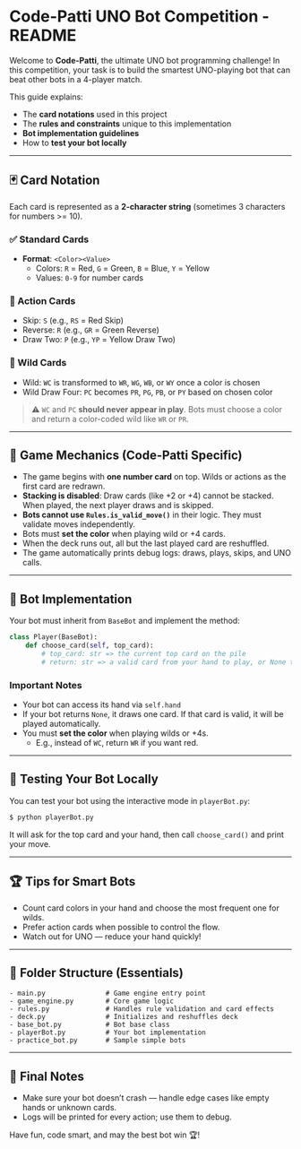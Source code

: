 # Code-Patti UNO Bot Competition - README

Welcome to **Code-Patti**, the ultimate UNO bot programming challenge! In this competition, your task is to build the smartest UNO-playing bot that can beat other bots in a 4-player match.

This guide explains:
- The **card notations** used in this project
- The **rules and constraints** unique to this implementation
- **Bot implementation guidelines**
- How to **test your bot locally**

---

## 🃏 Card Notation
Each card is represented as a **2-character string** (sometimes 3 characters for numbers >= 10).

### ✅ Standard Cards
- **Format**: `<Color><Value>`
  - Colors: `R` = Red, `G` = Green, `B` = Blue, `Y` = Yellow
  - Values: `0-9` for number cards

### 🚨 Action Cards
- Skip: `S` (e.g., `RS` = Red Skip)
- Reverse: `R` (e.g., `GR` = Green Reverse)
- Draw Two: `P` (e.g., `YP` = Yellow Draw Two)

### 🎨 Wild Cards
- Wild: `WC` is transformed to `WR`, `WG`, `WB`, or `WY` once a color is chosen
- Wild Draw Four: `PC` becomes `PR`, `PG`, `PB`, or `PY` based on chosen color

> ⚠️ `WC` and `PC` **should never appear in play**. Bots must choose a color and return a color-coded wild like `WR` or `PR`.

---

## 🧠 Game Mechanics (Code-Patti Specific)

- The game begins with **one number card** on top. Wilds or actions as the first card are redrawn.
- **Stacking is disabled**: Draw cards (like +2 or +4) cannot be stacked. When played, the next player draws and is skipped.
- **Bots cannot use `Rules.is_valid_move()`** in their logic. They must validate moves independently.
- Bots must **set the color** when playing wild or +4 cards.
- When the deck runs out, all but the last played card are reshuffled.
- The game automatically prints debug logs: draws, plays, skips, and UNO calls.

---

## 🤖 Bot Implementation
Your bot must inherit from `BaseBot` and implement the method:

```python
class Player(BaseBot):
    def choose_card(self, top_card):
        # top_card: str => the current top card on the pile
        # return: str => a valid card from your hand to play, or None to draw
```

### Important Notes
- Your bot can access its hand via `self.hand`
- If your bot returns `None`, it draws one card. If that card is valid, it will be played automatically.
- You must **set the color** when playing wilds or +4s.
  - E.g., instead of `WC`, return `WR` if you want red.

---

## 🧪 Testing Your Bot Locally
You can test your bot using the interactive mode in `playerBot.py`:

```bash
$ python playerBot.py
```

It will ask for the top card and your hand, then call `choose_card()` and print your move.

---

## 🏆 Tips for Smart Bots
- Count card colors in your hand and choose the most frequent one for wilds.
- Prefer action cards when possible to control the flow.
- Watch out for UNO — reduce your hand quickly!

---

## 📁 Folder Structure (Essentials)

```
- main.py               # Game engine entry point
- game_engine.py        # Core game logic
- rules.py              # Handles rule validation and card effects
- deck.py               # Initializes and reshuffles deck
- base_bot.py           # Bot base class
- playerBot.py          # Your bot implementation
- practice_bot.py       # Sample simple bots
```

---

## 🙌 Final Notes
- Make sure your bot doesn’t crash — handle edge cases like empty hands or unknown cards.
- Logs will be printed for every action; use them to debug.

Have fun, code smart, and may the best bot win 🏆!


